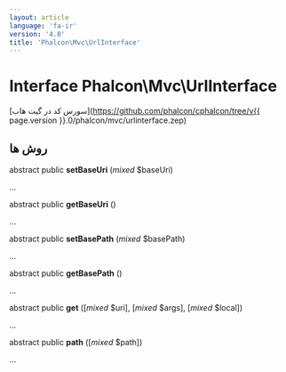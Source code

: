 ```yaml
---
layout: article
language: 'fa-ir'
version: '4.0'
title: 'Phalcon\Mvc\UrlInterface'
---
```

# Interface **Phalcon\Mvc\UrlInterface**

[سورس کد در گیت هاب](https://github.com/phalcon/cphalcon/tree/v{{ page.version }}.0/phalcon/mvc/urlinterface.zep)

## روش ها

abstract public **setBaseUri** (*mixed* $baseUri)

...

abstract public **getBaseUri** ()

...

abstract public **setBasePath** (*mixed* $basePath)

...

abstract public **getBasePath** ()

...

abstract public **get** ([*mixed* $uri], [*mixed* $args], [*mixed* $local])

...

abstract public **path** ([*mixed* $path])

...
